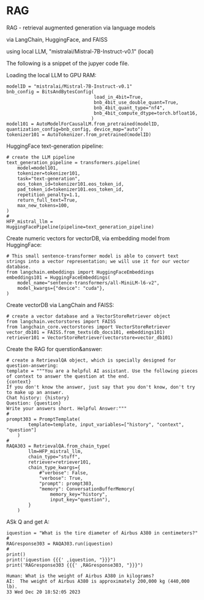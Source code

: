 # RAG
RAG - retrieval augmented generation via language models

via LangChain, HuggingFace, and FAISS

using local LLM, "mistralai/Mistral-7B-Instruct-v0.1" (local)

The following is a snippet of the jupyer code file.

Loading the local LLM to GPU RAM:
```
modelID = "mistralai/Mistral-7B-Instruct-v0.1"
bnb_config = BitsAndBytesConfig(
                                load_in_4bit=True,
                                bnb_4bit_use_double_quant=True,
                                bnb_4bit_quant_type="nf4",
                                bnb_4bit_compute_dtype=torch.bfloat16,
                               )
model101 = AutoModelForCausalLM.from_pretrained(modelID, quantization_config=bnb_config, device_map="auto")
tokenizer101 = AutoTokenizer.from_pretrained(modelID)
```

HuggingFace text-generation pipeline:
```
# create the LLM pipeline 
text_generation_pipeline = transformers.pipeline(
    model=model101,
    tokenizer=tokenizer101,
    task="text-generation",
    eos_token_id=tokenizer101.eos_token_id,
    pad_token_id=tokenizer101.eos_token_id,
    repetition_penalty=1.1,
    return_full_text=True,
    max_new_tokens=100,
)
#
HFP_mistral_llm = HuggingFacePipeline(pipeline=text_generation_pipeline)
```

Create numeric vectors for vectorDB, via embedding model from HuggingFace:
```
# This small sentence-transformer model is able to convert text strings into a vector representation; we will use it for our vector database.
from langchain.embeddings import HuggingFaceEmbeddings
embeddings101 = HuggingFaceEmbeddings(
    model_name="sentence-transformers/all-MiniLM-l6-v2",
    model_kwargs={"device": "cuda"},
)
```

Create vectorDB via LangChain and FAISS:
```
# create a vector database and a VectorStoreRetriever object 
from langchain.vectorstores import FAISS
from langchain_core.vectorstores import VectorStoreRetriever
vector_db101 = FAISS.from_texts(db_docs101, embeddings101)
retriever101 = VectorStoreRetriever(vectorstore=vector_db101)
```

Create the RAG for querstion&answer:
```
# create a RetrievalQA object, which is specially designed for question-answering: 
template = """You are a helpful AI assistant. Use the following pieces of context to answer the question at the end.
{context}
If you don't know the answer, just say that you don't know, don't try to make up an answer.
Chat history: {history}
Question: {question}
Write your answers short. Helpful Answer:"""
#
prompt303 = PromptTemplate(
        template=template, input_variables=["history", "context", "question"]
    )
#
RAQA303 = RetrievalQA.from_chain_type(
        llm=HFP_mistral_llm,
        chain_type="stuff",
        retriever=retriever101,
        chain_type_kwargs={
            #"verbose": False,
            "verbose": True,
            "prompt": prompt303,
            "memory": ConversationBufferMemory(
                memory_key="history",
                input_key="question"),
        }
    )
```

ASk Q and get A:
```
iquestion = "What is the tire diameter of Airbus A380 in centimeters?"
#
RAGresponse303 = RAQA303.run(iquestion)
#
print()
print('iquestion {{{' ,iquestion, "}}}")
print('RAGresponse303 {{{' ,RAGresponse303, "}}}")
```

```
Human: What is the weight of Airbus A380 in kilograms?
AI:  The weight of Airbus A380 is approximately 200,000 kg (440,000 lb).
33 Wed Dec 20 18:52:05 2023
```

